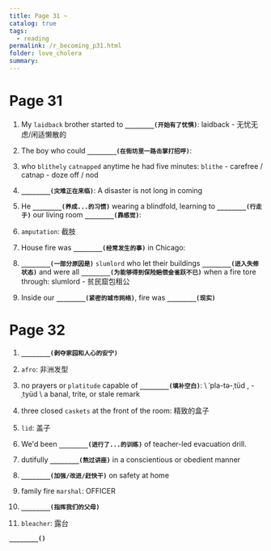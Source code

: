 ```yaml
---
title: Page 31 ~ 
catalog: true
tags: 
  - reading
permalink: /r_becoming_p31.html
folder: love_cholera
summary: 
---
```


# Page 31

1.  My `laidback` brother started to <b data-toggle="tooltip" data-original-title="{{site.data.answers.bp31_a}}">`________(开始有了忧惧)`</b>: laidback - 无忧无虑/闲适懒散的

2.  The boy who could <b data-toggle="tooltip" data-original-title="{{site.data.answers.bp31_b}}">`________(在街坊里一路击掌打招呼)`</b>: 

3.  who `blithely` `catnapped` anytime he had five minutes: `blithe` - carefree / catnap - doze off / nod

4.  <b data-toggle="tooltip" data-original-title="{{site.data.answers.bp31_c}}">`________(灾难正在来临)`</b>: A disaster is not long in coming

5.  He <b data-toggle="tooltip" data-original-title="{{site.data.answers.bp31_d}}">`________(养成...的习惯)`</b> wearing a blindfold, learning to <b data-toggle="tooltip" data-original-title="{{site.data.answers.bp31_d2}}">`________(行走于)`</b> our living room <b data-toggle="tooltip" data-original-title="{{site.data.answers.bp31_d3}}">`________(靠感觉)`</b>: 

6.  `amputation`: 截肢

7.  House fire was <b data-toggle="tooltip" data-original-title="{{site.data.answers.bp31_e}}">`________(经常发生的事)`</b> in Chicago: 

8.  <b data-toggle="tooltip" data-original-title="{{site.data.answers.bp31_f}}">`________(一部分原因是)`</b> `slumlord` who let their buildings <b data-toggle="tooltip" data-original-title="{{site.data.answers.bp31_f2}}">`________(进入失修状态)`</b> and were all <b data-toggle="tooltip" data-original-title="{{site.data.answers.bp31_f3}}">`________(为能够得到保险赔偿金雀跃不已)`</b> when a fire tore through: slumlord - 贫民窟包租公

9.  Inside our <b data-toggle="tooltip" data-original-title="{{site.data.answers.bp31_g}}">`________(紧密的城市网络)`</b>, fire was <b data-toggle="tooltip" data-original-title="{{site.data.answers.bp31_g2}}">`________(现实)`</b>

# Page 32

1.  <b data-toggle="tooltip" data-original-title="{{site.data.answers.bp32_a}}">`________(剥夺家园和人心的安宁)`</b>

2.  `afro`: 非洲发型

3.  no prayers or `platitude` capable of <b data-toggle="tooltip" data-original-title="{{site.data.answers.bp32_b}}">`________(填补空白)`</b>: \ ˈpla-tə-ˌtüd  , -ˌtyüd \ a banal, trite, or stale remark

4.  three closed `caskets` at the front of the room: 精致的盒子

5.  `lid`: 盖子

6.  We'd been <b data-toggle="tooltip" data-original-title="{{site.data.answers.bp32_c}}">`________(进行了...的训练)`</b> of teacher-led evacuation drill.

7.  dutifully <b data-toggle="tooltip" data-original-title="{{site.data.answers.bp32_d}}">`________(熬过讲座)`</b> in a conscientious or obedient manner

8.  <b data-toggle="tooltip" data-original-title="{{site.data.answers.bp32_e}}">`________(加强/改进/赶快干)`</b> on safety at home

9.  family fire `marshal`: OFFICER

10. <b data-toggle="tooltip" data-original-title="{{site.data.answers.bp32_f}}">`________(指挥我们的父母)`</b>

11. `bleacher`: 露台

<b data-toggle="tooltip" data-original-title="{{site.data.answers.bp32_g}}">`________()`</b>